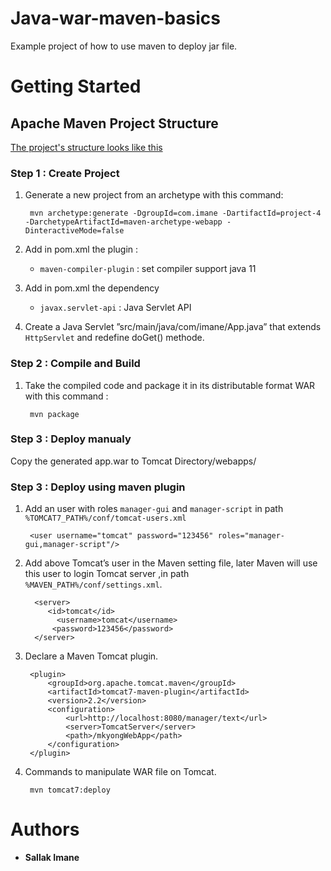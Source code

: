 # Java-war-maven-basics

Example project of how to use maven to deploy jar file.

# Getting Started 

## Apache Maven Project Structure 

[The project's structure looks like this](https://maven.apache.org/plugins/maven-war-plugin/usage.html)

### Step 1 : Create Project  

1. Generate a new project from an archetype with this command:

		mvn archetype:generate -DgroupId=com.imane -DartifactId=project-4 -DarchetypeArtifactId=maven-archetype-webapp -DinteractiveMode=false

2. Add in pom.xml the plugin :

   + `maven-compiler-plugin` : set compiler support java 11

3. Add in pom.xml the dependency 
  
   + `javax.servlet-api` : Java Servlet API

3.  Create a Java Servlet ”src/main/java/com/imane/App.java” that extends `HttpServlet` and redefine doGet() methode.

### Step 2 : Compile and Build

1. Take the compiled code and package it in its distributable format WAR with this command : 

		mvn package

### Step 3 : Deploy manualy

Copy the generated app.war to Tomcat Directory/webapps/

### Step 3 : Deploy using maven plugin

1. Add an user with roles `manager-gui` and `manager-script` in path  `%TOMCAT7_PATH%/conf/tomcat-users.xml`

        <user username="tomcat" password="123456" roles="manager-gui,manager-script"/>

2. Add above Tomcat’s user in the Maven setting file, later Maven will use this user to login Tomcat server ,in path `%MAVEN_PATH%/conf/settings.xml`.

		 <server>
		    <id>tomcat</id>
		      <username>tomcat</username>
		     <password>123456</password>
	     </server>	   

3. Declare a Maven Tomcat plugin.

		<plugin>
			<groupId>org.apache.tomcat.maven</groupId>
			<artifactId>tomcat7-maven-plugin</artifactId>
			<version>2.2</version>
			<configuration>
				<url>http://localhost:8080/manager/text</url>
				<server>TomcatServer</server>
				<path>/mkyongWebApp</path>
			</configuration>
	    </plugin>

4. Commands to manipulate WAR file on Tomcat.
   
    	mvn tomcat7:deploy 

# Authors
 + **Sallak Imane** 
